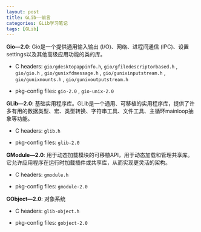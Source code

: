 ```yaml
---
layout: post
title: GLib——前言
categories: GLib学习笔记
tags: [GLib]
---
```


**Gio—2.0**: Gio是一个提供通用输入输出 (I/O)、网络、进程间通信 (IPC)、设置settings以及其他高级应用功能的类的库。

- C headers:	`gio/gdesktopappinfo.h`,  `gio/gfiledescriptorbased.h` , `gio/gio.h` , `gio/gunixfdmessage.h` ,  `gio/gunixinputstream.h` , `gio/gunixmounts.h` , `gio/gunixoutputstream.h` 

- pkg-config files:	`gio-2.0` , `gio-unix-2.0`

**GLib—2.0**: 基础实用程序库。GLib是一个通用、可移植的实用程序库，提供了许多有用的数据类型、宏、类型转换、字符串工具、文件工具、主循环mainloop抽象等功能。

- C headers:	`glib.h`

- pkg-config files:	`glib-2.0`

**GModule—2.0**: 用于动态加载模块的可移植API，用于动态加载和管理共享库。它允许应用程序在运行时加载插件或共享库，从而实现更灵活的架构。


- C headers:	`gmodule.h`

- pkg-config files:	`gmodule-2.0`

**GObject—2.0**: 对象系统

- C headers:	`glib-object.h`

- pkg-config files:	`gobject-2.0`

